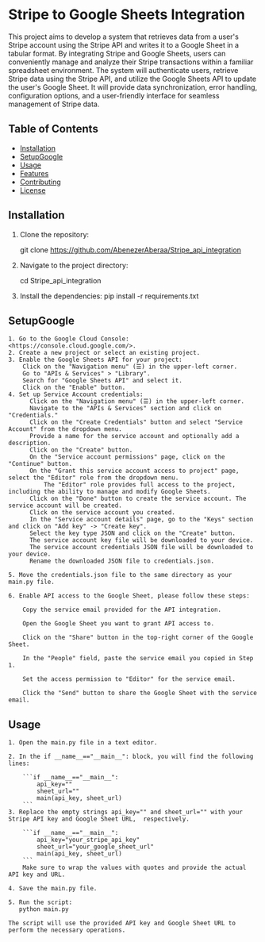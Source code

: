 # Stripe to Google Sheets Integration

This project aims to develop a system that retrieves data from a user's Stripe account using the Stripe API and writes it to a Google Sheet in a tabular format. By integrating Stripe and Google Sheets, users can conveniently manage and analyze their Stripe transactions within a familiar spreadsheet environment. The system will authenticate users, retrieve Stripe data using the Stripe API, and utilize the Google Sheets API to update the user's Google Sheet. It will provide data synchronization, error handling, configuration options, and a user-friendly interface for seamless management of Stripe data.

## Table of Contents

- [Installation](#installation)
- [SetupGoogle](#SetupGoogle)
- [Usage](#usage)
- [Features](#features)
- [Contributing](#contributing)
- [License](#license)

## Installation

1. Clone the repository:

   git clone https://github.com/AbenezerAberaa/Stripe_api_integration

2. Navigate to the project directory:

   cd Stripe_api_integration

3. Install the dependencies:
   pip install -r requirements.txt

## SetupGoogle

    1. Go to the Google Cloud Console: <https://console.cloud.google.com/>.
    2. Create a new project or select an existing project.
    3. Enable the Google Sheets API for your project:
        Click on the "Navigation menu" (☰) in the upper-left corner.
        Go to "APIs & Services" > "Library".
        Search for "Google Sheets API" and select it.
        Click on the "Enable" button.
    4. Set up Service Account credentials:
          Click on the "Navigation menu" (☰) in the upper-left corner.
          Navigate to the "APIs & Services" section and click on "Credentials."
          Click on the "Create Credentials" button and select "Service Account" from the dropdown menu.
          Provide a name for the service account and optionally add a description.
          Click on the "Create" button.
          On the "Service account permissions" page, click on the "Continue" button.
          On the "Grant this service account access to project" page, select the "Editor" role from the dropdown menu.
              The "Editor" role provides full access to the project, including the ability to manage and modify Google Sheets.
          Click on the "Done" button to create the service account. The service account will be created.
          Click on the service account you created.
          In the "Service account details" page, go to the "Keys" section and click on "Add key" -> "Create key".
          Select the key type JSON and click on the "Create" button.
          The service account key file will be downloaded to your device.
          The service account credentials JSON file will be downloaded to your device.
          Rename the downloaded JSON file to credentials.json.

    5. Move the credentials.json file to the same directory as your main.py file.

    6. Enable API access to the Google Sheet, please follow these steps:

        Copy the service email provided for the API integration.

        Open the Google Sheet you want to grant API access to.

        Click on the "Share" button in the top-right corner of the Google Sheet.

        In the "People" field, paste the service email you copied in Step 1.

        Set the access permission to "Editor" for the service email.

        Click the "Send" button to share the Google Sheet with the service email.

## Usage

    1. Open the main.py file in a text editor.

    2. In the if __name__=="__main__": block, you will find the following lines:

        ```if __name__=="__main__":
            api_key=""
            sheet_url=""
            main(api_key, sheet_url)
        ```
    3. Replace the empty strings api_key="" and sheet_url="" with your Stripe API key and Google Sheet URL,  respectively.

        ```if __name__=="__main__":
            api_key="your_stripe_api_key"
            sheet_url="your_google_sheet_url"
            main(api_key, sheet_url)
        ```
        Make sure to wrap the values with quotes and provide the actual API key and URL.

    4. Save the main.py file.

    5. Run the script:
       python main.py

    The script will use the provided API key and Google Sheet URL to perform the necessary operations.

